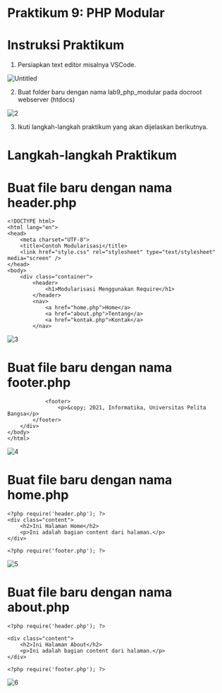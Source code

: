  # Praktikum 9: PHP Modular
# Instruksi Praktikum
1. Persiapkan text editor misalnya VSCode. 

![Untitled](https://user-images.githubusercontent.com/56244029/121239135-08fe6600-c8c3-11eb-9d5e-edcd580dc33f.png)

 2. Buat folder baru dengan nama lab9_php_modular pada docroot webserver
(htdocs)

![2](https://user-images.githubusercontent.com/56244029/121239275-3ba85e80-c8c3-11eb-8a7a-315926ffaa29.png)

3. Ikuti langkah-langkah praktikum yang akan dijelaskan berikutnya.
# Langkah-langkah Praktikum
# Buat file baru dengan nama header.php
```
<!DOCTYPE html>
<html lang="en">
<head>
    <meta charset="UTF-8">
    <title>Contoh Modularisasi</title>
    <link href="style.css" rel="stylesheet" type="text/stylesheet"
media="screen" />
</head>
<body>
    <div class="container">
        <header>
            <h1>Modularisasi Menggunakan Require</h1>
        </header>
        <nav>
            <a href="home.php">Home</a>
            <a href="about.php">Tentang</a>
            <a href="kontak.php">Kontak</a>
        </nav>
```

![3](https://user-images.githubusercontent.com/56244029/121240076-2bdd4a00-c8c4-11eb-955c-b5696f731504.png)

# Buat file baru dengan nama footer.php
```
            <footer>
                <p>&copy; 2021, Informatika, Universitas Pelita Bangsa</p>
        </footer>
    </div>
</body>
</html>
```

![4](https://user-images.githubusercontent.com/56244029/121240231-4ca59f80-c8c4-11eb-9925-63d2ab6c2277.png)

# **Buat file baru dengan nama home.php**
```
<?php require('header.php'); ?>
<div class="content">
    <h2>Ini Halaman Home</h2>
    <p>Ini adalah bagian content dari halaman.</p>
</div>

<?php require('footer.php'); ?>
```

![5](https://user-images.githubusercontent.com/56244029/121240363-6fd04f00-c8c4-11eb-87fe-f5d3cd435c7e.png)

# Buat file baru dengan nama about.php
```
<?php require('header.php'); ?>

<div class="content">
    <h2>Ini Halaman About</h2>
    <p>Ini adalah bagian content dari halaman.</p>
</div>

<?php require('footer.php'); ?>
```

![6](https://user-images.githubusercontent.com/56244029/121240465-9098a480-c8c4-11eb-98f7-5bde3915bd6e.png)

